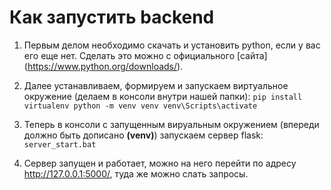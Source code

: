 # Как запустить backend

1. Первым делом необходимо скачать и установить python, если у вас его еще нет. Сделать это можно с официального [сайта] (https://www.python.org/downloads/).

2. Далее устанавливаем, формируем и запускаем виртуальное окружение (делаем в консоли внутри нашей папки):
`
pip install virtualenv
python -m venv venv
venv\Scripts\activate
`

3. Теперь в консоли с запущенным вируальным окружением (впереди должно быть дописано **(venv)**) запускаем сервер flask:
`
server_start.bat
`

4. Сервер запущен и работает, можно на него перейти по адресу http://127.0.0.1:5000/, туда же можно слать запросы.
